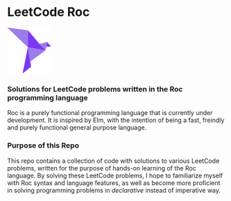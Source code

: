 # LeetCode Roc
[![Roc Logo](/roc-logo-sm.png)](https://roc-lang.org)

### Solutions for LeetCode problems written in the Roc programming language
Roc is a purely functional programming language that is currently under development. It is inspired by Elm, with the intention of being a fast, freindly and purely functional general purpose language.

### Purpose of this Repo
This repo contains a collection of code with solutions to various LeetCode problems, written for the purpose of hands-on learning of the Roc language. By solving these LeetCode problems, I hope to familiarize myself with Roc syntax and language features, as well as become more proficient in solving programming problems in _declarative_ instead of imperative way.